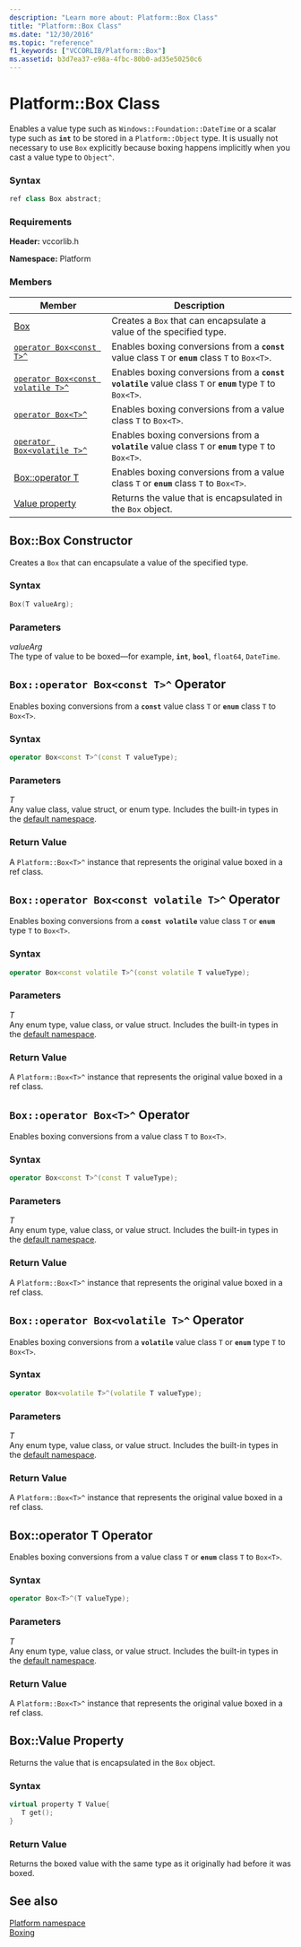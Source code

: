 ```yaml
---
description: "Learn more about: Platform::Box Class"
title: "Platform::Box Class"
ms.date: "12/30/2016"
ms.topic: "reference"
f1_keywords: ["VCCORLIB/Platform::Box"]
ms.assetid: b3d7ea37-e98a-4fbc-80b0-ad35e50250c6
---
```

# Platform::Box Class

Enables a value type such as `Windows::Foundation::DateTime` or a scalar type such as **`int`** to be stored in a `Platform::Object` type. It is usually not necessary to use `Box` explicitly because boxing happens implicitly when you cast a value type to `Object^`.

### Syntax

```cpp
ref class Box abstract;
```

### Requirements

**Header:** vccorlib.h

**Namespace:** Platform

### Members

|Member|Description|
|------------|-----------------|
|[Box](#ctor) | Creates a `Box` that can encapsulate a value of the specified type. |
|[`operator Box<const T>^`](#box-const-t) | Enables boxing conversions from a **`const`** value class `T` or **`enum`** class `T` to `Box<T>`. |
|[`operator Box<const volatile T>^`](#box-const-volatile-t) | Enables boxing conversions from a **`const volatile`** value class `T` or **`enum`** type `T` to `Box<T>`. |
|[`operator Box<T>^`](#box-t) | Enables boxing conversions from a value class `T` to `Box<T>`. |
|[`operator Box<volatile T>^`](#box-volatile-t) | Enables boxing conversions from a **`volatile`** value class `T` or **`enum`** type `T` to `Box<T>`. |
|[Box::operator T](#t) | Enables boxing conversions from a value class `T` or **`enum`** class `T` to `Box<T>`. |
|[Value property](#value) | Returns the value that is encapsulated in the `Box` object. |

## <a name="ctor"></a> Box::Box Constructor

Creates a `Box` that can encapsulate a value of the specified type.

### Syntax

```cpp
Box(T valueArg);
```

### Parameters

*valueArg*<br/>
The type of value to be boxed—for example, **`int`**, **`bool`**, `float64`, `DateTime`.

## <a name="box-const-t"></a> `Box::operator Box<const T>^` Operator

Enables boxing conversions from a **`const`** value class `T` or **`enum`** class `T` to `Box<T>`.

### Syntax

```cpp
operator Box<const T>^(const T valueType);
```

### Parameters

*T*<br/>
Any value class, value struct, or enum type. Includes the built-in types in the [default namespace](../cppcx/default-namespace.md).

### Return Value

A `Platform::Box<T>^` instance that represents the original value boxed in a ref class.

## <a name="box-const-volatile-t"></a> `Box::operator Box<const volatile T>^` Operator

Enables boxing conversions from a **`const volatile`** value class `T` or **`enum`** type `T` to `Box<T>`.

### Syntax

```cpp
operator Box<const volatile T>^(const volatile T valueType);
```

### Parameters

*T*<br/>
Any enum type, value class, or value struct. Includes the built-in types in the [default namespace](../cppcx/default-namespace.md).

### Return Value

A `Platform::Box<T>^` instance that represents the original value boxed in a ref class.

## <a name="box-t"></a> `Box::operator Box<T>^` Operator

Enables boxing conversions from a value class `T` to `Box<T>`.

### Syntax

```cpp
operator Box<const T>^(const T valueType);
```

### Parameters

*T*<br/>
Any enum type, value class, or value struct. Includes the built-in types in the [default namespace](../cppcx/default-namespace.md).

### Return Value

A `Platform::Box<T>^` instance that represents the original value boxed in a ref class.

## <a name="box-volatile-t"></a> `Box::operator Box<volatile T>^` Operator

Enables boxing conversions from a **`volatile`** value class `T` or **`enum`** type `T` to `Box<T>`.

### Syntax

```cpp
operator Box<volatile T>^(volatile T valueType);
```

### Parameters

*T*<br/>
Any enum type, value class, or value struct. Includes the built-in types in the [default namespace](../cppcx/default-namespace.md).

### Return Value

A `Platform::Box<T>^` instance that represents the original value boxed in a ref class.

## <a name="t"></a> Box::operator T Operator

Enables boxing conversions from a value class `T` or **`enum`** class `T` to `Box<T>`.

### Syntax

```cpp
operator Box<T>^(T valueType);
```

### Parameters

*T*<br/>
Any enum type, value class, or value struct. Includes the built-in types in the [default namespace](../cppcx/default-namespace.md).

### Return Value

A `Platform::Box<T>^` instance that represents the original value boxed in a ref class.

## <a name="value"></a> Box::Value Property

Returns the value that is encapsulated in the `Box` object.

### Syntax

```cpp
virtual property T Value{
   T get();
}
```

### Return Value

Returns the boxed value with the same type as it originally had before it was boxed.

## See also

[Platform namespace](../cppcx/platform-namespace-c-cx.md)<br/>
[Boxing](../cppcx/boxing-c-cx.md)
